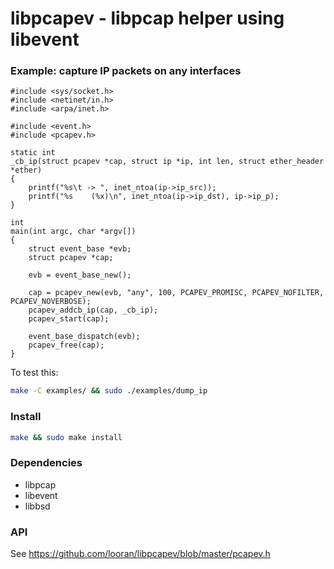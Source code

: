 libpcapev - libpcap helper using libevent
=========================================

### Example: capture IP packets on any interfaces

```
#include <sys/socket.h>
#include <netinet/in.h>
#include <arpa/inet.h>

#include <event.h>
#include <pcapev.h>

static int
_cb_ip(struct pcapev *cap, struct ip *ip, int len, struct ether_header *ether)
{
	printf("%s\t -> ", inet_ntoa(ip->ip_src));
	printf("%s    (%x)\n", inet_ntoa(ip->ip_dst), ip->ip_p);
}

int
main(int argc, char *argv[])
{
	struct event_base *evb;
	struct pcapev *cap;

	evb = event_base_new();

	cap = pcapev_new(evb, "any", 100, PCAPEV_PROMISC, PCAPEV_NOFILTER, PCAPEV_NOVERBOSE);
	pcapev_addcb_ip(cap, _cb_ip);
	pcapev_start(cap);

	event_base_dispatch(evb);
	pcapev_free(cap);
}
```

To test this:
```bash
make -C examples/ && sudo ./examples/dump_ip
```

### Install

```bash
make && sudo make install
```

### Dependencies

* libpcap
* libevent
* libbsd

### API

See https://github.com/looran/libpcapev/blob/master/pcapev.h
